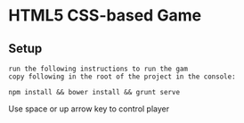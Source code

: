 # HTML5 CSS-based Game

## Setup

```
run the following instructions to run the gam
copy following in the root of the project in the console:

npm install && bower install && grunt serve
```
Use space or up arrow key to control player

